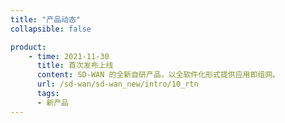 ```yaml
---
title: "产品动态"
collapsible: false

product:
    - time: 2021-11-30
      title: 首次发布上线
      content: SD-WAN 的全新自研产品，以全软件化形式提供应用即组网。
      url: /sd-wan/sd-wan_new/intro/10_rtn
      tags:
      - 新产品
---
```


<!-- 设置上述参数可生成产品动态页  -->

